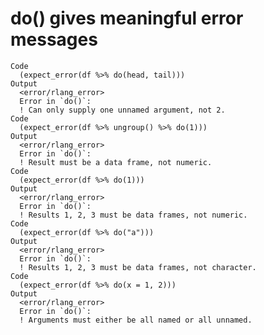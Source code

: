 # do() gives meaningful error messages

    Code
      (expect_error(df %>% do(head, tail)))
    Output
      <error/rlang_error>
      Error in `do()`:
      ! Can only supply one unnamed argument, not 2.
    Code
      (expect_error(df %>% ungroup() %>% do(1)))
    Output
      <error/rlang_error>
      Error in `do()`:
      ! Result must be a data frame, not numeric.
    Code
      (expect_error(df %>% do(1)))
    Output
      <error/rlang_error>
      Error in `do()`:
      ! Results 1, 2, 3 must be data frames, not numeric.
    Code
      (expect_error(df %>% do("a")))
    Output
      <error/rlang_error>
      Error in `do()`:
      ! Results 1, 2, 3 must be data frames, not character.
    Code
      (expect_error(df %>% do(x = 1, 2)))
    Output
      <error/rlang_error>
      Error in `do()`:
      ! Arguments must either be all named or all unnamed.

